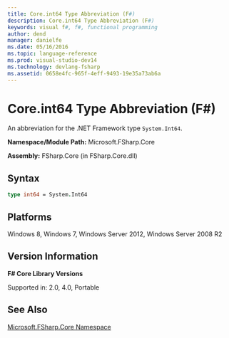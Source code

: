 ```yaml
---
title: Core.int64 Type Abbreviation (F#)
description: Core.int64 Type Abbreviation (F#)
keywords: visual f#, f#, functional programming
author: dend
manager: danielfe
ms.date: 05/16/2016
ms.topic: language-reference
ms.prod: visual-studio-dev14
ms.technology: devlang-fsharp
ms.assetid: 0658e4fc-965f-4eff-9493-19e35a73ab6a 
---
```


# Core.int64 Type Abbreviation (F#)

An abbreviation for the .NET Framework type `System.Int64`.

**Namespace/Module Path:** Microsoft.FSharp.Core

**Assembly:** FSharp.Core (in FSharp.Core.dll)


## Syntax

```fsharp
type int64 = System.Int64
```

## Platforms
Windows 8, Windows 7, Windows Server 2012, Windows Server 2008 R2


## Version Information
**F# Core Library Versions**

Supported in: 2.0, 4.0, Portable

## See Also
[Microsoft.FSharp.Core Namespace](Microsoft.FSharp.Core-Namespace-%5BFSharp%5D.md)